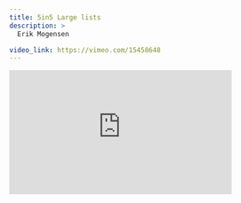 ```yaml
---
title: 5in5 Large lists
description: >
  Erik Mogensen

video_link: https://vimeo.com/15458648
---
```

<iframe src="https://player.vimeo.com/video/15458648?title=0&byline=0&portrait=0&badge=0&autopause=0&player_id=0" width="400" height="224" frameborder="0" title="5in5 Large lists" webkitallowfullscreen mozallowfullscreen allowfullscreen></iframe>
